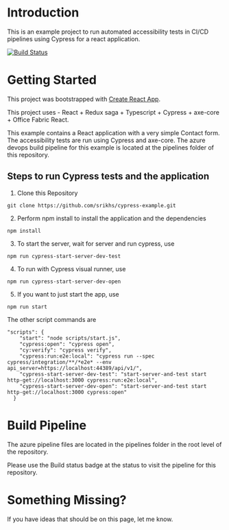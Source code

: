 # Introduction 
This is an example project to run automated accessibility tests in CI/CD pipelines using Cypress for a react application.

[![Build Status](https://dev.azure.com/saisrikanth-r/cypress-example/_apis/build/status/srikhs.cypress-example?branchName=master)](https://dev.azure.com/saisrikanth-r/cypress-example/_build/latest?definitionId=5&branchName=master)

# Getting Started
This project was bootstrapped with [Create React App](https://github.com/facebookincubator/create-react-app).

This project uses - React + Redux saga + Typescript + Cypress + axe-core + Office Fabric React.

This example contains a React application with a very simple Contact form. The accessibility tests are run using Cypress and axe-core. The azure devops build pipeline for this example is located at the pipelines folder of this repository.

## Steps to run Cypress tests and the application
1. Clone this Repository
```
git clone https://github.com/srikhs/cypress-example.git
```
2. Perform npm install to install the application and the dependencies

```
npm install
```
3. To start the server, wait for server and run cypress, use
```
npm run cypress-start-server-dev-test
```
4. To run with Cypress visual runner, use
```
npm run cypress-start-server-dev-open
```
5. If you want to just start the app, use 
```
npm run start
```

The other script commands are
```
"scripts": {
    "start": "node scripts/start.js",
    "cypress:open": "cypress open",
    "cy:verify": "cypress verify",
    "cypress:run:e2e:local": "cypress run --spec cypress/integration/**/*e2e* --env api_server=https://localhost:44389/api/v1/",
    "cypress-start-server-dev-test": "start-server-and-test start http-get://localhost:3000 cypress:run:e2e:local",
    "cypress-start-server-dev-open": "start-server-and-test start http-get://localhost:3000 cypress:open"
  }
```

# Build Pipeline
The azure pipeline files are located in the pipelines folder in the root level of the repository.

Please use the Build status badge at the status to visit the pipeline for this repository.


# Something Missing?

If you have ideas that should be on this page, let me know.

